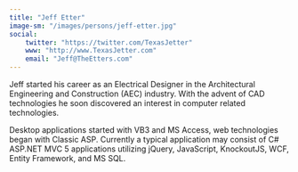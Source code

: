 ```yaml
---
title: "Jeff Etter"
image-sm: "/images/persons/jeff-etter.jpg"
social:
    twitter: "https://twitter.com/TexasJetter"
    www: "http://www.TexasJetter.com"
    email: "Jeff@TheEtters.com"
---
```

Jeff started his career as an Electrical Designer in the Architectural Engineering and Construction (AEC) industry.
With the advent of CAD technologies he soon discovered an interest in computer related technologies.
<!--excerpt-->
Desktop applications started with VB3 and MS Access, web technologies began with Classic ASP.
Currently a typical application may consist of C# ASP.NET MVC 5 applications utilizing jQuery, JavaScript,
KnockoutJS, WCF, Entity Framework, and MS SQL.






